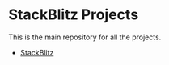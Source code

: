 # StackBlitz Projects

This is the main repository for all the projects.

- [StackBlitz](https://stackblitz.com/@aaw3k)
